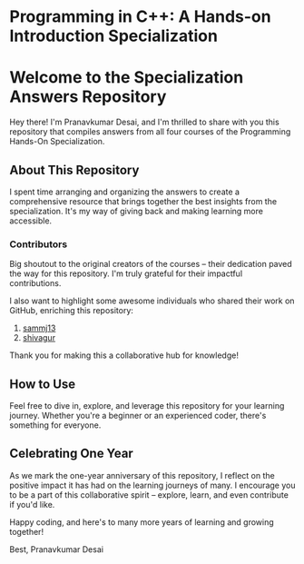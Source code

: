 # Programming in C++: A Hands-on Introduction Specialization
# Welcome to the Specialization Answers Repository

Hey there! I'm Pranavkumar Desai, and I'm thrilled to share with you this repository that compiles answers from all four courses of the Programming Hands-On Specialization.

## About This Repository

I spent time arranging and organizing the answers to create a comprehensive resource that brings together the best insights from the specialization. It's my way of giving back and making learning more accessible.

### Contributors

Big shoutout to the original creators of the courses – their dedication paved the way for this repository. I'm truly grateful for their impactful contributions.

I also want to highlight some awesome individuals who shared their work on GitHub, enriching this repository:

1. [sammj13](https://github.com/sammj13)
2. [shivagur](https://github.com/shivagur)

Thank you for making this a collaborative hub for knowledge!

## How to Use

Feel free to dive in, explore, and leverage this repository for your learning journey. Whether you're a beginner or an experienced coder, there's something for everyone.

## Celebrating One Year

As we mark the one-year anniversary of this repository, I reflect on the positive impact it has had on the learning journeys of many. I encourage you to be a part of this collaborative spirit – explore, learn, and even contribute if you'd like.

Happy coding, and here's to many more years of learning and growing together!

Best,
Pranavkumar Desai
